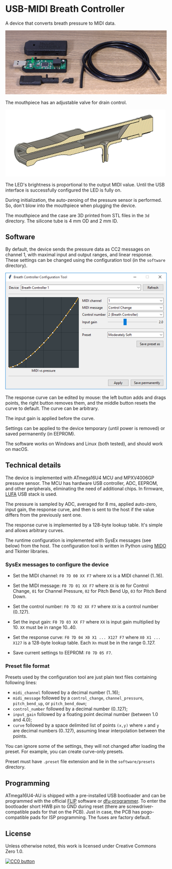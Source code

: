 # USB-MIDI Breath Controller

A device that converts breath pressure to MIDI data.

![Breath Controller](assets/breath-controller.png)

The mouthpiece has an adjustable valve for drain control.

![Mouthpiece](assets/mouthpiece.png)

The LED's brightness is proportional to the output MIDI value.
Until the USB interface is successfully configured the LED is fully on.

During initialization, the auto-zeroing of the pressure sensor
is performed. So, don't blow into the mouthpiece when
plugging the device.

The mouthpiece and the case are 3D printed from STL files
in the `3d` directory. The silicone tube is 4 mm OD and 2 mm ID.

## Software

By default, the device sends the pressure data as CC2
messages on channel 1, with maximal input and output ranges,
and linear response. These settings can be changed using the
configuration tool (in the `software` directory).

![Software](assets/software.gif)

The response curve can be edited by mouse: the left button
adds and drags points, the right button removes them, and the
middle button resets the curve to default. The curve can
be arbitrary.

The input gain is applied before the curve.

Settings can be applied to the device temporary (until power
is removed) or saved permanently (in EEPROM).

The software works on Windows and Linux (both tested), and
should work on macOS.

## Technical details

The device is implemented with ATmega16U4 MCU and
MPXV4006GP pressure sensor. The MCU has hardware USB controller,
ADC, EEPROM, and other peripherals, eliminating the need of additional
chips. In firmware, [LUFA](http://www.lufa-lib.org) USB stack is used.

The pressure is sampled by ADC, averaged for 8 ms, applied auto-zero,
input gain, the response curve, and then is sent to the
host if the value differs from the previously sent one.

The response curve is implemented by a 128-byte lookup table. 
It's simple and allows arbitrary curves.

The runtime configuration is implemented with SysEx messages (see below)
from the host. The configuration tool is written in Python using
[MIDO](https://mido.readthedocs.io) and Tkinter libraries.

### SysEx messages to configure the device

- Set the MIDI channel: `F0 7D 00 XX F7` where `XX` is a MIDI
channel (1..16).

- Set the MIDI message: `F0 7D 01 XX F7` where `XX` is `00` for Control Change,
`01` for Channel Pressure, `02` for Pitch Bend Up, `03` for Pitch Bend Down.

- Set the control number: `F0 7D 02 XX F7` where `XX` is a control number (0..127).

- Set the input gain: `F0 7D 03 XX F7` where `XX` is input gain multiplied
by 10. `XX` must be in range 10..40.

- Set the response curve: `F0 7D 04 X0 X1 ... X127 F7` where
`X0 X1 ... X127` is a 128-byte lookup table. Each `Xn` must be in the range 0..127.

- Save current settings to EEPROM: `F0 7D 05 F7`.

### Preset file format

Presets used by the configuration tool are just plain text files
containing following lines:

- `midi_channel` followed by a decimal number (1..16);
- `midi_message` followed by a `control_change`, `channel_pressure`, `pitch_bend_up`,
or `pitch_bend_down`;
- `control_number` followed by a decimal number (0..127);
- `input_gain` followed by a floating point decimal number
(between 1.0 and 4.0);
- `curve` followed by a space delimited list of points `(x,y)`
where `x` and `y` are decimal numbers (0..127), assuming
linear interpolation between the points.

You can ignore some of the settings, they will not changed after loading the
preset. For example, you can create curve-only presets.

Preset must have `.preset` file extension and lie in the
`software/presets` directory.

## Programming

ATmega16U4-AU is shipped with a pre-installed USB bootloader and can be
programmed with the official
[FLIP](https://www.microchip.com/DevelopmentTools/ProductDetails/PartNO/FLIP)
software or [dfu-programmer](https://dfu-programmer.github.io/). To enter the
bootloader short HWB pin to GND during reset (there are screwdriver-compatible
pads for that on the PCB). Just in case, the PCB has pogo-compatible pads for
ISP programming. The fuses are factory default.

## License

Unless otherwise noted, this work is licensed under Creative Commons Zero 1.0.

[![CC0 button](https://licensebuttons.net/p/zero/1.0/88x31.png)](http://creativecommons.org/publicdomain/zero/1.0/)
